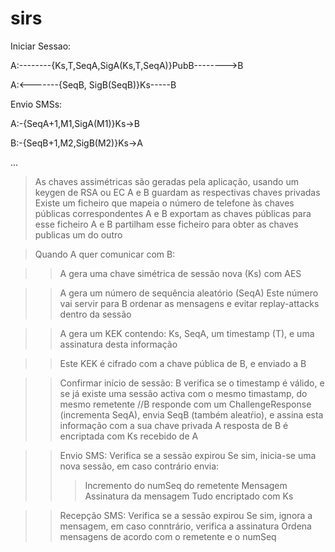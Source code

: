 # sirs

Iniciar Sessao:

A:--------{Ks,T,SeqA,SigA(Ks,T,SeqA)}PubB-------->B

A:<-------{SeqB, SigB(SeqB)}Ks-----B

Envio SMSs:

A:-{SeqA+1,M1,SigA(M1)}Ks->B

B:-{SeqB+1,M2,SigB(M2)}Ks->A

...

>As chaves assimétricas são geradas pela aplicação, usando um keygen de RSA ou EC
>A e B guardam as respectivas chaves privadas
>Existe um ficheiro que mapeia o número de telefone às chaves públicas correspondentes
>A e B exportam as chaves públicas para esse ficheiro
>A e B partilham esse ficheiro para obter as chaves publicas um do outro

>Quando A quer comunicar com B:

>>A gera uma chave simétrica de sessão nova (Ks) com AES

>>A gera um número de sequência aleatório (SeqA)
>>Este número vai servir para B ordenar as mensagens e evitar replay-attacks dentro da sessão

>>A gera um KEK contendo: Ks, SeqA, um timestamp (T), e uma assinatura desta informação

>>Este KEK é cifrado com a chave pública de B, e enviado a B

>>Confirmar início de sessão:
>>B verifica se o timestamp é válido, e se já existe uma sessão activa com o mesmo timastamp, do mesmo remetente
//B responde com um ChallengeResponse (incrementa SeqA), envia SeqB (também aleatŕio), e assina esta informação com a sua chave privada
>>A resposta de B é encriptada com Ks recebido de A

>>Envio SMS:
>>Verifica se a sessão expirou
>>Se sim, inicia-se uma nova sessão, em caso contrário envia:
>>>Incremento do numSeq do remetente
>>>Mensagem
>>>Assinatura da mensagem
>>Tudo encriptado com Ks

>>Recepção SMS:
>>Verifica se a sessão expirou
>>Se sim, ignora a mensagem, em caso conntrário, verifica a assinatura
>>Ordena mensagens de acordo com o remetente e o numSeq

